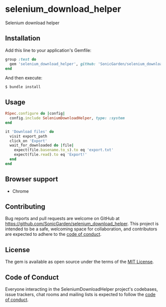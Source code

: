 # selenium_download_helper

Selenium download helper

## Installation

Add this line to your application's Gemfile:

```ruby
group :test do
  gem 'selenium_download_helper', github: 'SonicGarden/selenium_download_helper'
end
```

And then execute:

    $ bundle install

## Usage

```ruby
RSpec.configure do |config|
  config.include SeleniumDownloadHelper, type: :system
end
```

```ruby
it 'Download files' do
  visit export_path
  click_on 'Export'
  wait_for_downloaded do |file|
    expect(file.basename.to_s).to eq 'export.txt'
    expect(file.read).to eq 'Export!'
  end
end
```

## Browser support

- Chrome

## Contributing

Bug reports and pull requests are welcome on GitHub at https://github.com/SonicGarden/selenium_download_helper. This project is intended to be a safe, welcoming space for collaboration, and contributors are expected to adhere to the [code of conduct](https://github.com/[USERNAME]/selenium_download_helper/blob/master/CODE_OF_CONDUCT.md).

## License

The gem is available as open source under the terms of the [MIT License](https://opensource.org/licenses/MIT).

## Code of Conduct

Everyone interacting in the SeleniumDownloadHelper project's codebases, issue trackers, chat rooms and mailing lists is expected to follow the [code of conduct](https://github.com/[USERNAME]/selenium_download_helper/blob/master/CODE_OF_CONDUCT.md).
